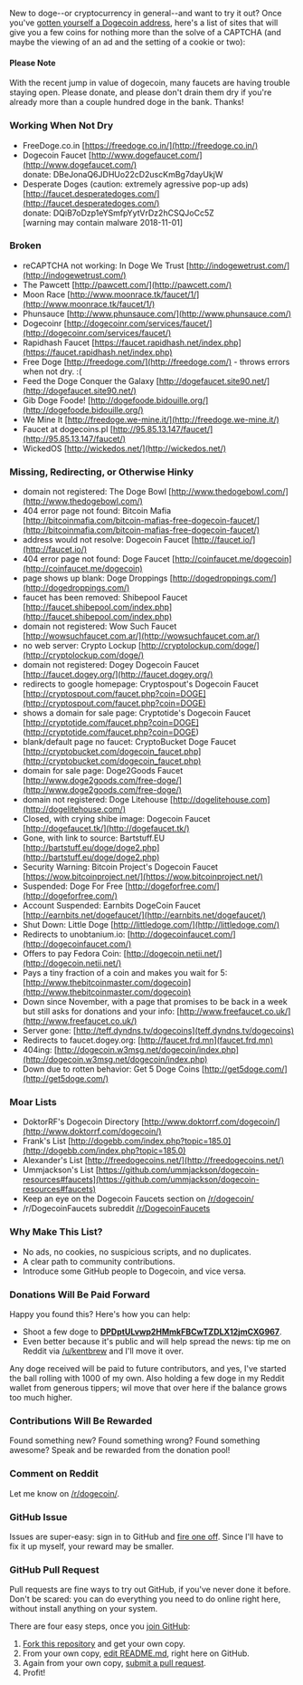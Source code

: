 New to doge--or cryptocurrency in general--and want to try it out? Once you've [gotten yourself a Dogecoin address](http://dogecoin.com/), here's a list of sites that will give you a few coins for nothing more than the solve of a CAPTCHA (and maybe the viewing of an ad and the setting of a cookie or two): 

#### Please Note

With the recent jump in value of dogecoin, many faucets are having trouble staying open.  Please donate, and please don't drain them dry if you're already more than a couple hundred doge in the bank.  Thanks!

### Working When Not Dry
- FreeDoge.co.in [https://freedoge.co.in/](http://freedoge.co.in/)
- Dogecoin Faucet [http://www.dogefaucet.com/](http://www.dogefaucet.com/)<br>donate: DBeJonaQ6JDHUo22cD2uscKmBg7dayUkjW
- Desperate Doges (caution: extremely agressive pop-up ads) [http://faucet.desperatedoges.com/](http://faucet.desperatedoges.com/)<br>donate: DQiB7oDzp1eYSmfpYytVrDz2hCSQJoCc5Z
<br>[warning may contain malware 2018-11-01]

### Broken

- reCAPTCHA not working: In Doge We Trust [http://indogewetrust.com/](http://indogewetrust.com/)
- The Pawcett [http://pawcett.com/](http://pawcett.com/)
- Moon Race [http://www.moonrace.tk/faucet/1/](http://www.moonrace.tk/faucet/1/)
- Phunsauce [http://www.phunsauce.com/](http://www.phunsauce.com/)
- Dogecoinr [http://dogecoinr.com/services/faucet/](http://dogecoinr.com/services/faucet/)
- Rapidhash Faucet [https://faucet.rapidhash.net/index.php](https://faucet.rapidhash.net/index.php)
- Free Doge [http://freedoge.com/](http://freedoge.com/) - throws errors when not dry. :(
- Feed the Doge Conquer the Galaxy [http://dogefaucet.site90.net/](http://dogefaucet.site90.net/) 
- Gib Doge Foode! [http://dogefoode.bidouille.org/](http://dogefoode.bidouille.org/)
- We Mine It [http://freedoge.we-mine.it/](http://freedoge.we-mine.it/)
- Faucet at dogecoins.pl [http://95.85.13.147/faucet/](http://95.85.13.147/faucet/)
- WickedOS [http://wickedos.net/](http://wickedos.net/)

### Missing, Redirecting, or Otherwise Hinky

- domain not registered: The Doge Bowl [http://www.thedogebowl.com/](http://www.thedogebowl.com/)
- 404 error page not found: Bitcoin Mafia [http://bitcoinmafia.com/bitcoin-mafias-free-dogecoin-faucet/](http://bitcoinmafia.com/bitcoin-mafias-free-dogecoin-faucet/)
- address would not resolve: Dogecoin Faucet [http://faucet.io/](http://faucet.io/)
- 404 error page not found: Doge Faucet [http://coinfaucet.me/dogecoin](http://coinfaucet.me/dogecoin)
- page shows up blank: Doge Droppings [http://dogedroppings.com/](http://dogedroppings.com/)
- faucet has been removed: Shibepool Faucet [http://faucet.shibepool.com/index.php](http://faucet.shibepool.com/index.php)
- domain not registered: Wow Such Faucet [http://wowsuchfaucet.com.ar/](http://wowsuchfaucet.com.ar/)
- no web server: Crypto Lockup [http://cryptolockup.com/doge/](http://cryptolockup.com/doge/)
- domain not registered: Dogey Dogecoin Faucet [http://faucet.dogey.org/](http://faucet.dogey.org/)
- redirects to google homepage: Cryptospout's Dogecoin Faucet [http://cryptospout.com/faucet.php?coin=DOGE](http://cryptospout.com/faucet.php?coin=DOGE)
- shows a domain for sale page: Cryptotide's Dogecoin Faucet [http://cryptotide.com/faucet.php?coin=DOGE] (http://cryptotide.com/faucet.php?coin=DOGE)
- blank/default page no faucet: CryptoBucket Doge Faucet [http://cryptobucket.com/dogecoin_faucet.php](http://cryptobucket.com/dogecoin_faucet.php)
- domain for sale page: Doge2Goods Faucet [http://www.doge2goods.com/free-doge/](http://www.doge2goods.com/free-doge/)
- domain not registered: Doge Litehouse [http://dogelitehouse.com](http://dogelitehouse.com/)
- Closed, with crying shibe image: Dogecoin Faucet [http://dogefaucet.tk/](http://dogefaucet.tk/)
- Gone, with link to source: Bartstuff.EU [http://bartstuff.eu/doge/doge2.php](http://bartstuff.eu/doge/doge2.php)
- Security Warning: Bitcoin Project's Dogecoin Faucet [https://wow.bitcoinproject.net/](https://wow.bitcoinproject.net/)
- Suspended: Doge For Free [http://dogeforfree.com/](http://dogeforfree.com/)
- Account Suspended: Earnbits DogeCoin Faucet [http://earnbits.net/dogefaucet/](http://earnbits.net/dogefaucet/)
- Shut Down: Little Doge [http://littledoge.com/](http://littledoge.com/)
- Redirects to unobtanium.io: [http://dogecoinfaucet.com/](http://dogecoinfaucet.com/)
- Offers to pay Fedora Coin: [http://dogecoin.netii.net/](http://dogecoin.netii.net/)
- Pays a tiny fraction of a coin and makes you wait for 5: [http://www.thebitcoinmaster.com/dogecoin](http://www.thebitcoinmaster.com/dogecoin)
- Down since November, with a page that promises to be back in a week but still asks for donations and your info: [http://www.freefaucet.co.uk/](http://www.freefaucet.co.uk/)
- Server gone: [http://teff.dyndns.tv/dogecoins](teff.dyndns.tv/dogecoins)
- Redirects to faucet.dogey.org: [http://faucet.frd.mn](faucet.frd.mn)
- 404ing: [http://dogecoin.w3msg.net/dogecoin/index.php](http://dogecoin.w3msg.net/dogecoin/index.php)
- Down due to rotten behavior: Get 5 Doge Coins [http://get5doge.com/](http://get5doge.com/)

### Moar Lists

- DoktorRF's Dogecoin Directory [http://www.doktorrf.com/dogecoin/](http://www.doktorrf.com/dogecoin/)
- Frank's List [http://dogebb.com/index.php?topic=185.0](http://dogebb.com/index.php?topic=185.0)
- Alexander's List [http://freedogecoins.net/](http://freedogecoins.net/)
- Ummjackson's List [https://github.com/ummjackson/dogecoin-resources#faucets](https://github.com/ummjackson/dogecoin-resources#faucets)
- Keep an eye on the Dogecoin Faucets section on [/r/dogecoin/](http://www.reddit.com/r/dogecoin/)
- /r/DogecoinFaucets subreddit [/r/DogecoinFaucets](http://www.reddit.com/r/dogecoinfaucets/)

### Why Make This List?

- No ads, no cookies, no suspicious scripts, and no duplicates.
- A clear path to community contributions.
- Introduce some GitHub people to Dogecoin, and vice versa.

### Donations Will Be Paid Forward

Happy you found this? Here's how you can help:

- Shoot a few doge to __<a href="http://dogechain.info/address/DPDptULvwp2HMmkFBCwTZDLX12jmCXG967">DPDptULvwp2HMmkFBCwTZDLX12jmCXG967</a>__.
- Even better because it's public and will help spread the news: tip me on Reddit via [/u/kentbrew](http://reddit.com/u/kentbrew) and I'll move it over.

Any doge received will be paid to future contributors, and yes, I've started the ball rolling with 1000 of my own. Also holding a few doge in my Reddit wallet from generous tippers; wil move that over here if the balance grows too much higher.

### Contributions Will Be Rewarded

Found something new? Found something wrong? Found something awesome? Speak and be rewarded from the donation pool!  

### Comment on Reddit

Let me know on [/r/dogecoin/](http://www.reddit.com/r/dogecoin/comments/1vkyju/doge_faucet_list_powered_by_community/).

### GitHub Issue

Issues are super-easy: sign in to GitHub and [fire one off](https://github.com/kentbrew/dogefaucets/issues/new).  Since I'll have to fix it up myself, your reward may be smaller.

### GitHub Pull Request

Pull requests are fine ways to try out GitHub, if you've never done it before.  Don't be scared:  you can do everything you need to do online right here, without install anything on your system. 

There are four easy steps, once you [join GitHub](https://github.com/join):

1. [Fork this repository](https://github.com/kentbrew/dogefaucets/fork) and get your own copy.
2. From your own copy, [edit README.md](https://help.github.com/articles/editing-files), right here on GitHub.
3. Again from your own copy, [submit a pull request](https://help.github.com/articles/creating-a-pull-request).
4. Profit!

